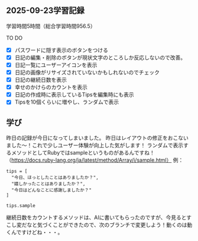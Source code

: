 ## 2025-09-23学習記録
学習時間5時間（総合学習時間956.5）

TO DO
- [x] パスワードに隠す表示のボタンをつける
- [x] 日記の編集・削除のボタンが現状文字のところしか反応しないので改善。
- [x] 日記一覧にユーザーアイコンを表示
- [x] 日記の画像がリサイズされていないかもしれないのでチェック
- [x] 日記の継続日数を表示
- [x] 幸せのかけらのカウントを表示
- [x] 日記の作成時に表示しているTipsを編集時にも表示
- [x] Tipsを10個くらいに増やし、ランダムで表示

## 学び
昨日の記録が今日になってしまいました。
昨日はレイアウトの修正をおこないました～！これで少しユーザー体験が向上した気がします！
ランダムで表示するメソッドとしてRubyではsampleというものがあるんですね！（https://docs.ruby-lang.org/ja/latest/method/Array/i/sample.html）
例：
```
tips = [
  "今日、ほっとしたことはありましたか？",
  "嬉しかったことはありましたか？",
  "今日はどんなことに感謝しましたか？"
]

tips.sample
```

継続日数をカウントするメソッドは、AIに書いてもらったのですが、今見るとすこし変だなと気づくことができたので、次のブランチで変更しよう！動くのは動くんですけどね・・・。



